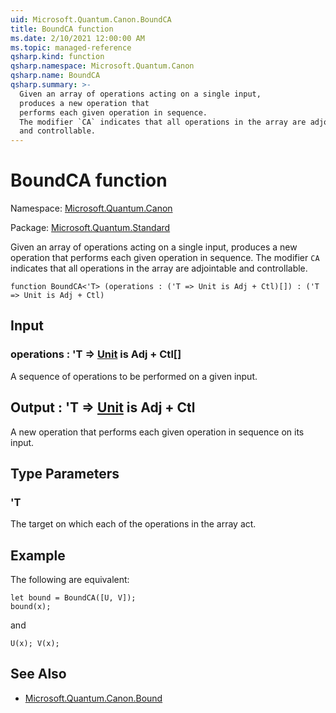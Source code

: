 ```yaml
---
uid: Microsoft.Quantum.Canon.BoundCA
title: BoundCA function
ms.date: 2/10/2021 12:00:00 AM
ms.topic: managed-reference
qsharp.kind: function
qsharp.namespace: Microsoft.Quantum.Canon
qsharp.name: BoundCA
qsharp.summary: >-
  Given an array of operations acting on a single input,
  produces a new operation that
  performs each given operation in sequence.
  The modifier `CA` indicates that all operations in the array are adjointable
  and controllable.
---
```


# BoundCA function

Namespace: [Microsoft.Quantum.Canon](xref:Microsoft.Quantum.Canon)

Package: [Microsoft.Quantum.Standard](https://nuget.org/packages/Microsoft.Quantum.Standard)


Given an array of operations acting on a single input,produces a new operation thatperforms each given operation in sequence.The modifier `CA` indicates that all operations in the array are adjointableand controllable.

```qsharp
function BoundCA<'T> (operations : ('T => Unit is Adj + Ctl)[]) : ('T => Unit is Adj + Ctl)
```


## Input

### operations : 'T => [Unit](xref:microsoft.quantum.lang-ref.unit)  is Adj + Ctl[]

A sequence of operations to be performed on a given input.



## Output : 'T => [Unit](xref:microsoft.quantum.lang-ref.unit)  is Adj + Ctl

A new operation that performs each given operation in sequenceon its input.

## Type Parameters

### 'T

The target on which each of the operations in the array act.

## Example

The following are equivalent:```qsharplet bound = BoundCA([U, V]);bound(x);```and```qsharpU(x); V(x);```

## See Also

- [Microsoft.Quantum.Canon.Bound](xref:Microsoft.Quantum.Canon.Bound)